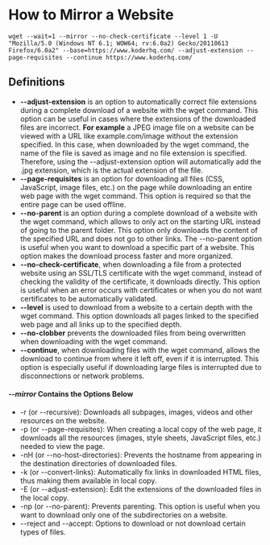 # How to Mirror a Website

`wget --wait=1 --mirror --no-check-certificate --level 1 -U "Mozilla/5.0 (Windows NT 6.1; WOW64; rv:6.0a2) Gecko/20110613 Firefox/6.0a2" --base=https://www.koderhq.com/ --adjust-extension --page-requisites --continue https://www.koderhq.com/`

## Definitions

- **--adjust-extension** is an option to automatically correct file extensions during a complete download of a website with the wget command. This option can be useful in cases where the extensions of the downloaded files are incorrect. **For example** a JPEG image file on a website can be viewed with a URL like example.com/image without the extension specified. In this case, when downloaded by the wget command, the name of the file is saved as image and no file extension is specified. Therefore, using the --adjust-extension option will automatically add the .jpg extension, which is the actual extension of the file.
- **--page-requisites** is an option for downloading all files (CSS, JavaScript, image files, etc.) on the page while downloading an entire web page with the wget command. This option is required so that the entire page can be used offline.
- **--no-parent** is an option during a complete download of a website with the wget command, which allows to only act on the starting URL instead of going to the parent folder. This option only downloads the content of the specified URL and does not go to other links. The --no-parent option is useful when you want to download a specific part of a website. This option makes the download process faster and more organized.
- **--no-check-certificate**, when downloading a file from a protected website using an SSL/TLS certificate with the wget command, instead of checking the validity of the certificate, it downloads directly. This option is useful when an error occurs with certificates or when you do not want certificates to be automatically validated.
- **--level** is used to download from a website to a certain depth with the wget command. This option downloads all pages linked to the specified web page and all links up to the specified depth.
- **--no-clobber** prevents the downloaded files from being overwritten when downloading with the wget command.
- **--continue**, when downloading files with the wget command, allows the download to continue from where it left off, even if it is interrupted. This option is especially useful if downloading large files is interrupted due to disconnections or network problems.

#### _--mirror_ Contains the Options Below

- -r (or --recursive): Downloads all subpages, images, videos and other resources on the website.
- -p (or --page-requisites): When creating a local copy of the web page, it downloads all the resources (images, style sheets, JavaScript files, etc.) needed to view the page.
- -nH (or --no-host-directories): Prevents the hostname from appearing in the destination directories of downloaded files.
- -k (or --convert-links): Automatically fix links in downloaded HTML files, thus making them available in local copy.
- -E (or --adjust-extension): Edit the extensions of the downloaded files in the local copy.
- -np (or --no-parent): Prevents parenting. This option is useful when you want to download only one of the subdirectories on a website.
- --reject and --accept: Options to download or not download certain types of files.
